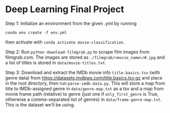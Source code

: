 # Deep Learning Final Project

Step 1: Initialize an environment from the given .yml by running 

`conda env create -f env.yml`

then activate with `conda activate movie-classification`.

Step 2: Run `python download-filmgrab.py` to scrape film images from filmgrab.com. The images are stored as `./filmgrab/<movie_name>/#.jpg` and a list of titles is stored in `data/movie-titles.txt`.

Step 3: Download and extract the IMDb movie info `title.basics.tsv` (with genre data) from https://datasets.imdbws.com/title.basics.tsv.gz and place in the root directory, then run `parse-imdb-data.py`. This will store a map from title to IMDb-assigned genre in `data/genre-map.txt` as a tsv and a map from movie frame path (relative) to genre (just one if `only_first_genre` is True, otherwise a comma-separated list of genres) in `data/frame-genre-map.txt`. This is the dataset we'll be using.